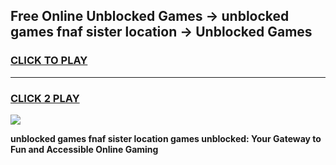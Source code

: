 
## Free Online Unblocked Games → unblocked games fnaf sister location → Unblocked Games
<h3>
<a href="https://premium.freeplayer.one?title=unblocked_games_fnaf_sister_location&ref=21F">CLICK TO PLAY</a></h3>
<hr>

<h3>
<a href="https://premium.freeplayer.one?title=unblocked_games_fnaf_sister_location&ref=21F">CLICK 2 PLAY</a>
  
</h3>

<a href="https://premium.freeplayer.one?title=unblocked_games_fnaf_sister_location&ref=21F/"><img src="https://clearcache.store/games.png"></a>


**unblocked games fnaf sister location games unblocked: Your Gateway to Fun and Accessible Online Gaming**

